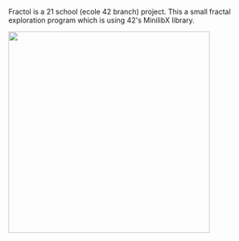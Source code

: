 Fractol is a 21 school (ecole 42 branch) project.
This a small fractal exploration program which is using 42's MinilibX library.

<img src="https://github.com/YoshihisaHirano/fractol/blob/main/fractals/gif.gif" width="400" height="400" />
